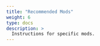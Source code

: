 ```yaml
---
title: "Recommended Mods"
weight: 6
type: docs
description: >
  Instructions for specific mods.
---
```


